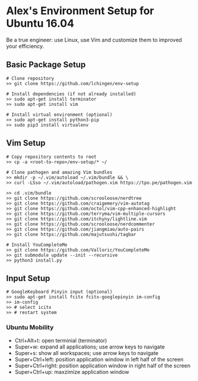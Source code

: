 # Alex's Environment Setup for Ubuntu 16.04
Be a true engineer: use Linux, use Vim and customize them to improved your efficiency.

## Basic Package Setup
```console
# Clone repository
>> git clone https://github.com/lchingen/env-setup

# Install dependencies (if not already installed)
>> sudo apt-get install terminator
>> sudo apt-get install vim

# Install virtual environment (optional)
>> sudo apt-get install python3-pip
>> sudo pip3 install virtualenv
```

## Vim Setup
```console
# Copy repository contents to root
>> cp -a <root-to-repo>/env-setup/* ~/

# Clone pathogen and amazing Vim bundles
>> mkdir -p ~/.vim/autoload ~/.vim/bundle && \
>> curl -LSso ~/.vim/autoload/pathogen.vim https://tpo.pe/pathogen.vim

>> cd .vim/bundle
>> git clone https://github.com/scrooloose/nerdtree
>> git clone https://github.com/craigemery/vim-autotag
>> git clone https://github.com/octol/vim-cpp-enhanced-highlight
>> git clone https://github.com/terryma/vim-multiple-cursors
>> git clone https://github.com/itchyny/lightline.vim
>> git clone https://github.com/scrooloose/nerdcommenter
>> git clone https://github.com/jiangmiao/auto-pairs
>> git clone https://github.com/majutsushi/tagbar

# Install YouCompleteMe
>> git clone https://github.com/Valloric/YouCompleteMe
>> git submodule update --init --recursive
>> python3 install.py    
```

## Input Setup
``` Console
# GoogleKeyboard Pinyin input (optional)
>> sudo apt-get install fcitx fcitx-googlepinyin im-config
>> im-config
>> # select icitx
>> # restart system
```

### Ubuntu Mobility
* Ctrl+Alt+t: open terminial (terminator)
* Super+w: expand all applications; use arrow keys to navigate
* Super+s: show all workspaces; use arrow keys to navigate
* Super+Ctrl+left: position application window in left half of the screen
* Super+Ctrl+right: position application window in right half of the screen
* Super+Ctrl+up: maxzimize application window
